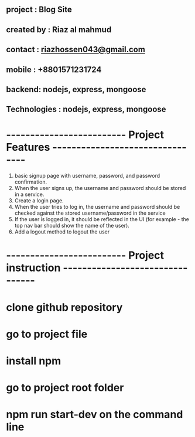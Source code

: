 ## project : Blog Site 
## created by : Riaz al mahmud 
## contact : riazhossen043@gmail.com
## mobile : +8801571231724
## backend:  nodejs, express, mongoose
## Technologies :  nodejs, express, mongoose

# -------------------------  Project Features --------------------------------
1. basic signup page with username, password, and password confirmation.
2. When the user signs up, the username and password should be stored in a service.
3. Create a login page.
4. When the user tries to log in, the username and password should be checked against the stored
username/password in the service
5. If the user is logged in, it should be reflected in the UI (for example - the top nav bar should show the
name of the user).
6. Add a logout method to logout the user


# -------------------------  Project instruction --------------------------------
# clone github repository 
# go to project  file
# install npm 
# go to project root folder
# npm run start-dev on the command line
